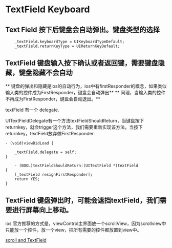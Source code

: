 # TextField Keyboard

## Text Field 按下后键盘会自动弹出。键盘类型的选择
```objc
    _textField.keyboardType = UIKeyboardTypeDefault;
    _textField.returnKeyType = UIReturnKeyDefault;

```

## TextField 键盘输入按下确认或者返回键，需要键盘隐藏，键盘隐藏不会自动
** 键盘的弹出和隐藏是ios的自动行为，ios中有firstResponder的概念，如果类似输入类的控件成为FirstResponder，键盘会自动弹出**
** 同理，当输入类的控件不再成为FirstResponder，键盘会自动退出。**

textField 有一个<UITextFieldDelegate> delegate.

UITextFieldDelegate有一个方法textFieldShouldReturn，当键盘按下returnkey，就会trigger这个方法，我们需要重新实现该方法，当按下returnkey，textField放弃做FirstResponder.

```objc
- (void)viewDidLoad {

    _textField.delegate = self;
}

	- (BOOL)textFieldShouldReturn:(UITextField *)textField
{
    [_textField resignFirstResponder];
    return YES;
}

```

## TextField 键盘弹出时，可能会遮挡textField，我们需要进行屏幕向上移动。
ios 官方推荐的方式是，viewControl主界面放一个scrollView，因为scrollview中只能放一个控件，放一个view，把所有需要的控件都放置到view中。

[scroll and TextField](https://stackoverflow.com/questions/37223709/using-scroll-view-with-autolayout-swift)